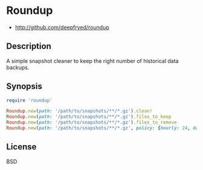 # Roundup

* http://github.com/deepfryed/roundup

## Description

A simple snapshot cleaner to keep the right number of historical data backups.

## Synopsis

```ruby
require 'roundup'

Roundup.new(path: '/path/to/snapshots/**/*.gz').clean!
Roundup.new(path: '/path/to/snapshots/**/*.gz').files_to_keep
Roundup.new(path: '/path/to/snapshots/**/*.gz').files_to_remove
Roundup.new(path: '/path/to/snapshots/**/*.gz', policy: {hourly: 24, daily: 30, monthly: 12}).clean!
```

## License

BSD
